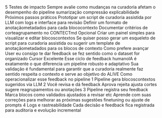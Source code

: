 5 Testes de impacto
 Sempre avalie como mudanças na curadoria afetam o desempenho do pipeline sumarização compressão explicabilidade
 Próximos passos práticos
 Prototipar um script de curadoria assistida por LLM com logs e interface para revisão
 Definir um formato de anotaçãometadados para cada blococontexto
 Documentar critérios de corteagrupamento no CONTECTmd
 Opcional Criar um painel simples para visualizar e editar blocoscontextos
Se quiser posso gerar um esqueleto de script para curadoria assistida ou sugerir um template de anotaçãometadados para os blocos de contexto
Como prefere avançar
User
eu consigo te dar feedback se fez sentido como o dataset for organizado
Cursor
Excelente Esse ciclo de feedback humanoIA é exatamente o que diferencia um pipeline robusto e adaptativo
Sua validação é fundamental para garantir que a curadoria realmente faz sentido respeita o contexto e serve ao objetivo do ALIVE
 Como operacionalizar esse feedback no pipeline
1 Pipeline gera blocoscontextos sugeridos via LLM
2 Você revisa e dá feedback
 Aprova rejeita ajusta cortes sugere reagrupamentos ou anotações
3 Pipeline registra seu feedback
 Marca blocos como validados ajustados a revisar etc
 Aprende com suas correções para melhorar as próximas sugestões finetuning ou ajuste de prompts
4 Logs e rastreabilidade
 Cada decisão e feedback fica registrada para auditoria e evolução incremental